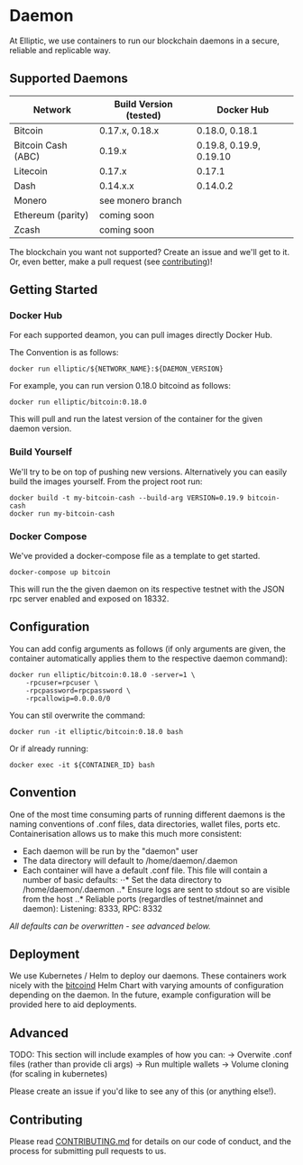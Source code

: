 # Daemon

At Elliptic, we use containers to run our blockchain daemons in a secure, reliable and replicable way.

## Supported Daemons

| Network | Build Version (tested) | Docker Hub  |
| ------------- | --------------| ------------|
| Bitcoin | 0.17.x, 0.18.x | 0.18.0, 0.18.1 |
| Bitcoin Cash (ABC) | 0.19.x | 0.19.8, 0.19.9, 0.19.10 |
| Litecoin | 0.17.x | 0.17.1 |
| Dash | 0.14.x.x | 0.14.0.2 |
| Monero | see monero branch |  |
| Ethereum (parity) | coming soon |  |
| Zcash | coming soon |  |

The blockchain you want not supported? Create an issue and we'll get to it. Or, even better, make a pull request (see [contributing](/CONTRIBUTING.md))!

## Getting Started

### Docker Hub 

For each supported deamon, you can pull images directly Docker Hub. 

The Convention is as follows:
```
docker run elliptic/${NETWORK_NAME}:${DAEMON_VERSION}
```
For example, you can run version 0.18.0 bitcoind as follows:
```
docker run elliptic/bitcoin:0.18.0
```
This will pull and run the latest version of the container for the given daemon version.

### Build Yourself
We'll try to be on top of pushing new versions. Alternatively you can easily build the images yourself. From the project root run:

```
docker build -t my-bitcoin-cash --build-arg VERSION=0.19.9 bitcoin-cash 
docker run my-bitcoin-cash
```


### Docker Compose
We've provided a docker-compose file as a template to get started.
```
docker-compose up bitcoin
```
This will run the the given daemon on its respective testnet with the JSON rpc server enabled and exposed on 18332.

## Configuration

You can add config arguments as follows (if only arguments are given, the container automatically applies them to the respective daemon command):
```
docker run elliptic/bitcoin:0.18.0 -server=1 \
	-rpcuser=rpcuser \
	-rpcpassword=rpcpassword \
	-rpcallowip=0.0.0.0/0
```
You can stil overwrite the command:
```
docker run -it elliptic/bitcoin:0.18.0 bash
```
Or if already running:
```
docker exec -it ${CONTAINER_ID} bash
```

## Convention
One of the most time consuming parts of running different daemons is the naming conventions of .conf files, data directories, wallet files, ports etc.
Containerisation allows us to make this much more consistent:
  - Each daemon will be run by the "daemon" user
  - The data directory will default to /home/daemon/.daemon
  - Each container will have a default .conf file. This file will contain a number of basic defaults:
  ⋅⋅* Set the data directory to /home/daemon/.daemon
  ..* Ensure logs are sent to stdout so are visible from the host
	..* Reliable ports (regardles of testnet/mainnet and daemon): Listening: 8333, RPC: 8332

*All defaults can be overwritten - see advanced below.*

## Deployment

We use Kubernetes / Helm to deploy our daemons. 
These containers work nicely with the [bitcoind](https://github.com/helm/charts/tree/master/stable/bitcoind) Helm Chart with varying amounts of configuration depending on the daemon.
In the future, example configuration will be provided here to aid deployments.

## Advanced
TODO: This section will include examples of how you can:
 -> Overwite .conf files (rather than provide cli args)
 -> Run multiple wallets
 -> Volume cloning (for scaling in kubernetes)

Please create an issue if you'd like to see any of this (or anything else!).

## Contributing
Please read [CONTRIBUTING.md](CONTRIBUTING.md) for details on our code of conduct, and the process for submitting pull requests to us.

